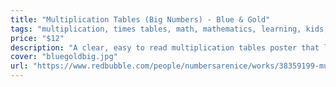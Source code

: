 ```yaml
---
title: "Multiplication Tables (Big Numbers) - Blue & Gold"
tags: "multiplication, times tables, math, mathematics, learning, kids, blue, gold, big numbers"
price: "$12"
description: "A clear, easy to read multiplication tables poster that looks nice! This style has big numbers to emphasize which times table is which. This poster comes in blue & gold. Get it delivered to you from RedBubble, our printing partner."
cover: "bluegoldbig.jpg"
url: "https://www.redbubble.com/people/numbersarenice/works/38359199-multiplication-tables-big-numbers-blue-and-gold?&p=poster"
---
```

